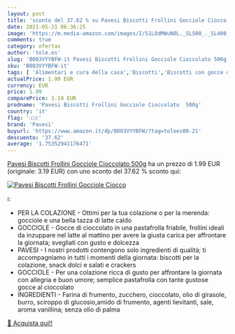 ```yaml
---
layout: post
title: 'sconto del 37.62 % su Pavesi Biscotti Frollini Gocciole Ciocco  '
date: 2021-05-21 06:36:25
image: 'https://m.media-amazon.com/images/I/51L8dMWuN0L._SL500_._SL400_.jpg'
comments: true
category: ofertas
author: 'tole.es'
slug: 'B003VYYBFW-it Pavesi Biscotti Frollini Gocciole Cioccolato 500g'
sku: 'B003VYYBFW-it'
tags: [ 'Alimentari e cura della casa','Biscotti','Biscotti con gocce di cioccolato','Pasticceria e prodotti da forno','pavesi', ]
actualPrice: 1.99 EUR
currency: EUR
price: 1.99
comparePrice: 3.19 EUR
prodname: 'Pavesi Biscotti Frollini Gocciole Cioccolato  500g'
country: 'it'
flag: '🇮🇹'
brand: 'Pavesi'
buyurl: 'https://www.amazon.it/dp/B003VYYBFW/?tag=tolees00-21'
descuento: '37.62'
average: '1.75352941176471'
---
```


[Pavesi Biscotti Frollini Gocciole Cioccolato  500g](https://www.amazon.it/dp/B003VYYBFW/?tag=tolees00-21) ha un prezzo di 1.99 EUR (originale: 3.19 EUR) con uno sconto del 37.62 % sconto qui:

[![Pavesi Biscotti Frollini Gocciole Ciocco](https://m.media-amazon.com/images/I/51L8dMWuN0L._SL500_._SL400_.jpg)](https://www.amazon.it/dp/B003VYYBFW/?tag=tolees00-21)

ℹ️:

- PER LA COLAZIONE - Ottimi per la tua colazione o per la merenda: gocciole e una bella tazza di latte caldo
- GOCCIOLE - Gocce di cioccolato in una pastafrolla friabile, frollini ideali da inzuppare nel latte al mattino per avere la giusta carica per affrontare la giornata; svegliati con gusto e dolcezza
- PAVESI - I nostri prodotti contengono solo ingredienti di qualità; ti accompagniamo in tutti i momenti della giornata: biscotti per la colazione, snack dolci e salati e crackers
- GOCCIOLE - Per una colazione ricca di gusto per affrontare la giornata con allegria e buon umore; semplice pastafrolla con tante gustose gocce al cioccolato
- INGREDIENTI - Farina di frumento, zucchero, cioccolato, olio di girasole, burro, sciroppo di glucosio,amido di frumento, agenti lievitanti, sale, aroma vanillina; senza olio di palma

[🛒 Acquista qui!!](https://www.amazon.it/dp/B003VYYBFW/?tag=tolees00-21)
